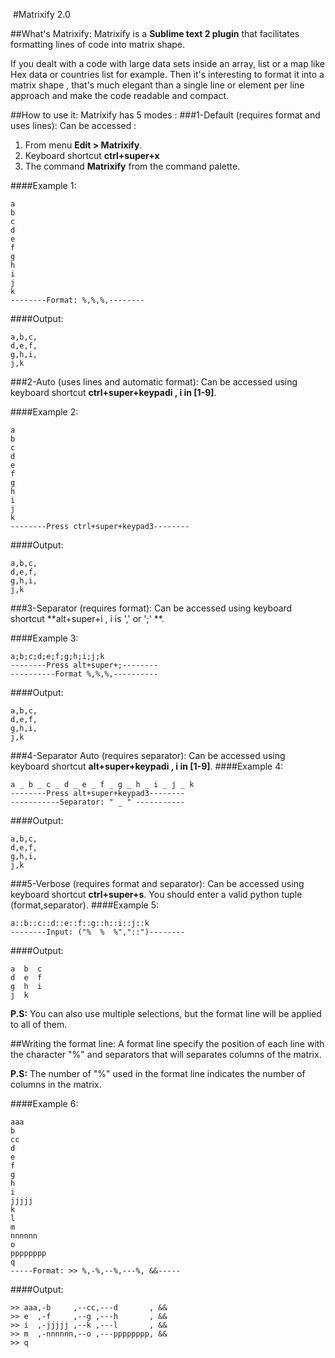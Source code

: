 ‎
#Matrixify 2.0

##What's Matrixify:
Matrixify is a **Sublime text 2 plugin** that facilitates formatting lines of code into matrix shape.

If you dealt with a code with large data sets inside an array, list or a map like Hex data or countries list for example.
Then it's interesting to format it into a matrix shape , that's much elegant than a single line or element per line approach and make the code readable and compact.

##How to use it:
Matrixify has 5 modes :
###1-Default (requires format and uses lines):
Can be accessed :
  1. From menu **Edit > Matrixify**.
  2. Keyboard shortcut **ctrl+super+x**
  3. The command **Matrixify** from the command palette.

####Example 1:
```
a
b
c
d
e
f
g
h
i
j
k
--------Format: %,%,%,--------
```
####Output:
```
a,b,c,
d,e,f,
g,h,i,
j,k
```
###2-Auto (uses lines and automatic format):
Can be accessed using keyboard shortcut **ctrl+super+keypadi , i in [1-9]**.

####Example 2:
```
a
b
c
d
e
f
g
h
i
j
k
--------Press ctrl+super+keypad3--------
```
####Output:
```
a,b,c,
d,e,f,
g,h,i,
j,k
```

###3-Separator (requires format):
Can be accessed using keyboard shortcut **alt+super+i , i is ',' or ';' **.

####Example 3:
```
a;b;c;d;e;f;g;h;i;j;k
--------Press alt+super+;--------
----------Format %,%,%,----------
```
####Output:
```
a,b,c,
d,e,f,
g,h,i,
j,k
```

###4-Separator Auto (requires separator):
Can be accessed using keyboard shortcut **alt+super+keypadi , i in [1-9]**.
####Example 4:
```
a _ b _ c _ d _ e _ f _ g _ h _ i _ j _ k
--------Press alt+super+keypad3--------
-----------Separator: " _ " -----------
```
####Output:
```
a,b,c,
d,e,f,
g,h,i,
j,k
```
###5-Verbose (requires format and separator):
Can be accessed using keyboard shortcut **ctrl+super+s**.
You should enter a valid python tuple (format,separator).
####Example 5:
```
a::b::c::d::e::f::g::h::i::j::k
--------Input: ("%  %  %","::")--------
```
####Output:
```
a  b  c
d  e  f
g  h  i
j  k
```

**P.S:** You can also use multiple selections, but the format line will be applied to all of them.

##Writing the format line:
A format line specify the position of each line with the character "%" and separators that will separates columns of the matrix.

**P.S:** The number of "%" used in the format line indicates the number of columns in the matrix.

####Example 6:
```
aaa
b
cc
d
e
f
g
h
i
jjjjj
k
l
m
nnnnnn
o
pppppppp
q
-----Format: >> %,-%,--%,---%, &&-----
```
####Output:
```
>> aaa,-b     ,--cc,---d       , &&
>> e  ,-f     ,--g ,---h       , &&
>> i  ,-jjjjj ,--k ,---l       , &&
>> m  ,-nnnnnn,--o ,---pppppppp, &&
>> q
```
